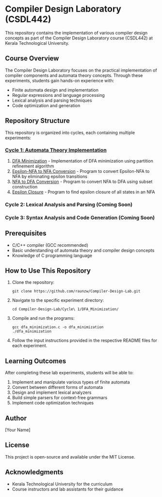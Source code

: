 # Compiler Design Laboratory (CSDL442)

This repository contains the implementation of various compiler design concepts as part of the Compiler Design Laboratory course (CSDL442) at Kerala Technological University.

## Course Overview

The Compiler Design Laboratory focuses on the practical implementation of compiler components and automata theory concepts. Through these experiments, students gain hands-on experience with:

- Finite automata design and implementation
- Regular expressions and language processing
- Lexical analysis and parsing techniques
- Code optimization and generation

## Repository Structure

This repository is organized into cycles, each containing multiple experiments:

### [Cycle 1: Automata Theory Implementation](Cycle%201/)

1. [DFA Minimization](Cycle%201/DFA_Minimization/) - Implementation of DFA minimization using partition refinement algorithm
2. [Epsilon-NFA to NFA Conversion](Cycle%201/Epsilon_NFA_to_NFA/) - Program to convert Epsilon-NFA to NFA by eliminating epsilon transitions
3. [NFA to DFA Conversion](Cycle%201/NFA_to_DFA/) - Program to convert NFA to DFA using subset construction
4. [Epsilon Closure](Cycle%201/Epsilon_Closure/) - Program to find epsilon closure of all states in an NFA

### Cycle 2: Lexical Analysis and Parsing (Coming Soon)

### Cycle 3: Syntax Analysis and Code Generation (Coming Soon)

## Prerequisites

- C/C++ compiler (GCC recommended)
- Basic understanding of automata theory and compiler design concepts
- Knowledge of C programming language

## How to Use This Repository

1. Clone the repository:
   ```
   git clone https://github.com/raunzw/Compiler-Design-Lab.git
   ```

2. Navigate to the specific experiment directory:
   ```
   cd Compiler-Design-Lab/Cycle\ 1/DFA_Minimization/
   ```

3. Compile and run the programs:
   ```
   gcc dfa_minimization.c -o dfa_minimization
   ./dfa_minimization
   ```

4. Follow the input instructions provided in the respective README files for each experiment.

## Learning Outcomes

After completing these lab experiments, students will be able to:

1. Implement and manipulate various types of finite automata
2. Convert between different forms of automata
3. Design and implement lexical analyzers
4. Build simple parsers for context-free grammars
5. Implement code optimization techniques

## Author

[Your Name]

## License

This project is open-source and available under the MIT License.

## Acknowledgments

- Kerala Technological University for the curriculum
- Course instructors and lab assistants for their guidance
